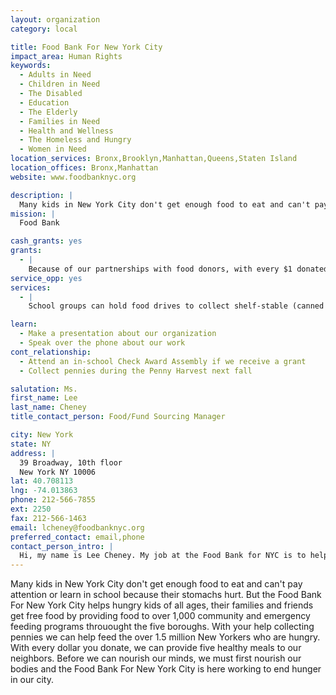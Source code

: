 ```yaml
---
layout: organization
category: local

title: Food Bank For New York City
impact_area: Human Rights
keywords: 
  - Adults in Need
  - Children in Need
  - The Disabled
  - Education
  - The Elderly
  - Families in Need
  - Health and Wellness
  - The Homeless and Hungry
  - Women in Need
location_services: Bronx,Brooklyn,Manhattan,Queens,Staten Island
location_offices: Bronx,Manhattan
website: www.foodbanknyc.org

description: |
  Many kids in New York City don't get enough food to eat and can't pay attention or learn in school because their stomachs hurt.  But the Food Bank For New York City helps hungry kids of all ages, their families and friends get free food by providing food to over 1,000 community and emergency feeding programs throuought the five boroughs. With your help collecting pennies we can help feed the over 1.5 million New Yorkers who are hungry. With every dollar you donate, we can provide five healthy meals to our neighbors. Before we can nourish our minds, we must first nourish our bodies and the Food Bank For New York City is here working to end hunger in our city.
mission: |
  Food Bank

cash_grants: yes
grants: 
  - |
    Because of our partnerships with food donors, with every $1 donated, we can distribute enough food for 5 meals, so $1000 would enable us to distribute food for 5,000 meals to feed hungry New Yorkers.
service_opp: yes
services: 
  - |
    School groups can hold food drives to collect shelf-stable (canned and boxed) food which we then distribute to soup kitchens and food pantries throughout the five boroughs of New York City. Students must be at least 14 years of age to enter the warehouse and re-pack food.

learn: 
  - Make a presentation about our organization
  - Speak over the phone about our work
cont_relationship: 
  - Attend an in-school Check Award Assembly if we receive a grant
  - Collect pennies during the Penny Harvest next fall

salutation: Ms.
first_name: Lee
last_name: Cheney
title_contact_person: Food/Fund Sourcing Manager

city: New York
state: NY
address: |
  39 Broadway, 10th floor  
  New York NY 10006
lat: 40.708113
lng: -74.013863
phone: 212-566-7855
ext: 2250
fax: 212-566-1463
email: lcheney@foodbanknyc.org
preferred_contact: email,phone
contact_person_intro: |
  Hi, my name is Lee Cheney. My job at the Food Bank for NYC is to help raise food and funds for our neighbors in the 5 boroughs. I have been a "food banker" for a total of 5 years and am passionate about the mission to help provide food to the people of our community who are food insecure. I am new to this organization, but the Food Bank for NYC has been a friend of Common Cents for approximately 6 years. I am excited to be on board and help educate and engage all of you!
---
```

Many kids in New York City don't get enough food to eat and can't pay attention or learn in school because their stomachs hurt.  But the Food Bank For New York City helps hungry kids of all ages, their families and friends get free food by providing food to over 1,000 community and emergency feeding programs throuought the five boroughs. With your help collecting pennies we can help feed the over 1.5 million New Yorkers who are hungry. With every dollar you donate, we can provide five healthy meals to our neighbors. Before we can nourish our minds, we must first nourish our bodies and the Food Bank For New York City is here working to end hunger in our city.